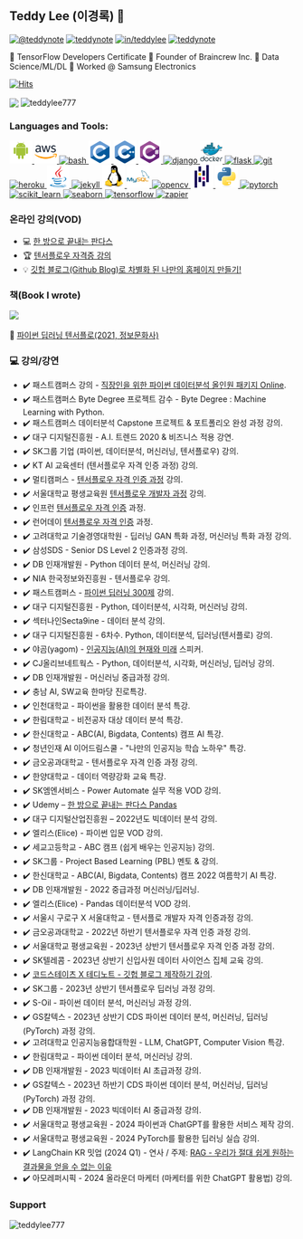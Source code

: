 ## Teddy Lee (이경록) 👋

<p align="left">
<a href="https://www.youtube.com/c/@teddynote" target="blank"><img align="center" src="https://raw.githubusercontent.com/rahuldkjain/github-profile-readme-generator/master/src/images/icons/Social/youtube.svg" alt="@teddynote" height="30" width="40" /></a>
<a href="https://teddylee777.github.io" target="blank"><img align="center" src="https://upload.wikimedia.org/wikipedia/commons/thumb/9/91/Octicons-mark-github.svg/2048px-Octicons-mark-github.svg.png" alt="teddynote" height="30" width="30" /></a>
<a href="https://linkedin.com/in/teddy-lee" target="blank"><img align="center" src="https://raw.githubusercontent.com/rahuldkjain/github-profile-readme-generator/master/src/images/icons/Social/linked-in-alt.svg" alt="in/teddylee" height="30" width="40" /></a>
<a href="https://instagram.com/teddynote" target="blank"><img align="center" src="https://raw.githubusercontent.com/rahuldkjain/github-profile-readme-generator/master/src/images/icons/Social/instagram.svg" alt="teddynote" height="30" width="40" /></a>
</p>

📌 TensorFlow Developers Certificate
📌 Founder of Braincrew Inc.
📌 Data Science/ML/DL
📌 Worked @ Samsung Electronics

[![Hits](https://hits.seeyoufarm.com/api/count/incr/badge.svg?url=https%3A%2F%2Fgithub.com%2Fteddylee777%2Fhit-counter&count_bg=%2379C83D&title_bg=%23555555&icon=adblock.svg&icon_color=%23E7E7E7&title=hits&edge_flat=false)](https://hits.seeyoufarm.com)

<p>
  <img align="center" src="https://github-readme-stats.vercel.app/api?username=teddylee777&show_icons=true&theme=highcontrast" />
  <img align="center" src="https://github-readme-streak-stats.herokuapp.com/?user=teddylee777&" alt="teddylee777" />
</p>

<h3 align="left">Languages and Tools:</h3>
<p align="left"> <a href="https://developer.android.com" target="_blank" rel="noreferrer"> <img src="https://raw.githubusercontent.com/devicons/devicon/master/icons/android/android-original-wordmark.svg" alt="android" width="40" height="40"/> </a> <a href="https://aws.amazon.com" target="_blank" rel="noreferrer"> <img src="https://raw.githubusercontent.com/devicons/devicon/master/icons/amazonwebservices/amazonwebservices-original-wordmark.svg" alt="aws" width="40" height="40"/> </a> <a href="https://www.gnu.org/software/bash/" target="_blank" rel="noreferrer"> <img src="https://www.vectorlogo.zone/logos/gnu_bash/gnu_bash-icon.svg" alt="bash" width="40" height="40"/> </a> <a href="https://www.cprogramming.com/" target="_blank" rel="noreferrer"> <img src="https://raw.githubusercontent.com/devicons/devicon/master/icons/c/c-original.svg" alt="c" width="40" height="40"/> </a> <a href="https://www.w3schools.com/cpp/" target="_blank" rel="noreferrer"> <img src="https://raw.githubusercontent.com/devicons/devicon/master/icons/cplusplus/cplusplus-original.svg" alt="cplusplus" width="40" height="40"/> </a> <a href="https://www.w3schools.com/cs/" target="_blank" rel="noreferrer"> <img src="https://raw.githubusercontent.com/devicons/devicon/master/icons/csharp/csharp-original.svg" alt="csharp" width="40" height="40"/> </a> <a href="https://www.djangoproject.com/" target="_blank" rel="noreferrer"> <img src="https://cdn.worldvectorlogo.com/logos/django.svg" alt="django" width="40" height="40"/> </a> <a href="https://www.docker.com/" target="_blank" rel="noreferrer"> <img src="https://raw.githubusercontent.com/devicons/devicon/master/icons/docker/docker-original-wordmark.svg" alt="docker" width="40" height="40"/> </a> <a href="https://flask.palletsprojects.com/" target="_blank" rel="noreferrer"> <img src="https://www.vectorlogo.zone/logos/pocoo_flask/pocoo_flask-icon.svg" alt="flask" width="40" height="40"/> </a> <a href="https://git-scm.com/" target="_blank" rel="noreferrer"> <img src="https://www.vectorlogo.zone/logos/git-scm/git-scm-icon.svg" alt="git" width="40" height="40"/> </a> <a href="https://heroku.com" target="_blank" rel="noreferrer"> <img src="https://www.vectorlogo.zone/logos/heroku/heroku-icon.svg" alt="heroku" width="40" height="40"/> </a> <a href="https://www.java.com" target="_blank" rel="noreferrer"> <img src="https://raw.githubusercontent.com/devicons/devicon/master/icons/java/java-original.svg" alt="java" width="40" height="40"/> </a> <a href="https://jekyllrb.com/" target="_blank" rel="noreferrer"> <img src="https://www.vectorlogo.zone/logos/jekyllrb/jekyllrb-icon.svg" alt="jekyll" width="40" height="40"/> </a> <a href="https://www.linux.org/" target="_blank" rel="noreferrer"> <img src="https://raw.githubusercontent.com/devicons/devicon/master/icons/linux/linux-original.svg" alt="linux" width="40" height="40"/> </a> <a href="https://www.mysql.com/" target="_blank" rel="noreferrer"> <img src="https://raw.githubusercontent.com/devicons/devicon/master/icons/mysql/mysql-original-wordmark.svg" alt="mysql" width="40" height="40"/> </a> <a href="https://opencv.org/" target="_blank" rel="noreferrer"> <img src="https://www.vectorlogo.zone/logos/opencv/opencv-icon.svg" alt="opencv" width="40" height="40"/> </a> <a href="https://pandas.pydata.org/" target="_blank" rel="noreferrer"> <img src="https://raw.githubusercontent.com/devicons/devicon/2ae2a900d2f041da66e950e4d48052658d850630/icons/pandas/pandas-original.svg" alt="pandas" width="40" height="40"/> </a> <a href="https://www.python.org" target="_blank" rel="noreferrer"> <img src="https://raw.githubusercontent.com/devicons/devicon/master/icons/python/python-original.svg" alt="python" width="40" height="40"/> </a> <a href="https://pytorch.org/" target="_blank" rel="noreferrer"> <img src="https://www.vectorlogo.zone/logos/pytorch/pytorch-icon.svg" alt="pytorch" width="40" height="40"/> </a> <a href="https://scikit-learn.org/" target="_blank" rel="noreferrer"> <img src="https://upload.wikimedia.org/wikipedia/commons/0/05/Scikit_learn_logo_small.svg" alt="scikit_learn" width="40" height="40"/> </a> <a href="https://seaborn.pydata.org/" target="_blank" rel="noreferrer"> <img src="https://seaborn.pydata.org/_images/logo-mark-lightbg.svg" alt="seaborn" width="40" height="40"/> </a> <a href="https://www.tensorflow.org" target="_blank" rel="noreferrer"> <img src="https://www.vectorlogo.zone/logos/tensorflow/tensorflow-icon.svg" alt="tensorflow" width="40" height="40"/> </a> <a href="https://zapier.com" target="_blank" rel="noreferrer"> <img src="https://www.vectorlogo.zone/logos/zapier/zapier-icon.svg" alt="zapier" width="40" height="40"/> </a> </p>

### 온라인 강의(VOD)

- 💻 [한 방으로 끝내는 판다스](https://www.udemy.com/course/pandas-i/)
- 🏆 [텐서플로우 자격증 강의](https://learnaday.kr/open-course/tfcert)
- 💡 [깃헙 블로그(Github Blog)로 차별화 된 나만의 홈페이지 만들기!](https://www.inflearn.com/course/%EA%B9%83%ED%97%99-%EB%B8%94%EB%A1%9C%EA%B7%B8-%EC%B0%A8%EB%B3%84%ED%99%94-%ED%99%88%ED%8E%98%EC%9D%B4%EC%A7%80)

### 책(Book I wrote)
<p>
  <img src="http://image.kyobobook.co.kr/images/book/xlarge/099/x9788956749099.jpg" width="150px" />
</p>

📗 [파이썬 딥러닝 텐서플로(2021, 정보문화사)](http://www.yes24.com/Product/Goods/102603640?OzSrank=2)

### 💻 **강의/강연**
- ✔️ 패스트캠퍼스 강의 - [직장인을 위한 파이썬 데이터분석 올인원 패키지 Online](https://fastcampus.co.kr/data_online_pyd).
- ✔️ 패스트캠퍼스 Byte Degree 프로젝트 감수 - Byte Degree : Machine Learning with Python.
- ✔️ 패스트캠퍼스 데이터분석 Capstone 프로젝트 & 포트폴리오 완성 과정 강의.
- ✔️ 대구 디지털진흥원 - A.I. 트렌드 2020 & 비즈니스 적용 강연.
- ✔️ SK그룹 기업 (파이썬, 데이터분석, 머신러닝, 텐서플로우) 강의.
- ✔️ KT AI 교육센터 (텐서플로우 자격 인증 과정) 강의.
- ✔️ 멀티캠퍼스 - [텐서플로우 자격 인증 과정](https://www.multicampus.com/em/enrolment/courseDetai?p_menu=NzUjU1VC&p_gubun=Qw==&corsCd=FA00BY) 강의.
- ✔️ 서울대학교 평생교육원 [텐서플로우 개발자 과정](https://snui.snu.ac.kr/el/course/course_info_form.acl?COURSE_SEQ=204&LECTURE_SEQ=258) 강의.
- ✔️ 인프런 [텐서플로우 자격 인증](https://www.inflearn.com/course/%ED%85%90%EC%84%9C%ED%94%8C%EB%A1%9C%EC%9A%B0-%EC%9E%90%EA%B2%A9%EC%A6%9D) 과정.
- ✔️ 런어데이 [텐서플로우 자격 인증](https://learnaday.kr/open-course/tfcert) 과정.
- ✔️ 고려대학교 기술경영대학원 - 딥러닝 GAN 특화 과정, 머신러닝 특화 과정 강의.
- ✔️ 삼성SDS - Senior DS Level 2 인증과정 강의.
- ✔️ DB 인재개발원 - Python 데이터 분석, 머신러닝 강의.
- ✔️ NIA 한국정보와진흥원 - 텐서플로우 강의.
- ✔️ 패스트캠퍼스 - [파이썬 딥러닝 300제](https://fastcampus.co.kr/data_online_dl300) 강의.
- ✔️ 대구 디지털진흥원 - Python, 데이터분석, 시각화, 머신러닝 강의.
- ✔️ 섹터나인Secta9ine - 데이터 분석 강의.
- ✔️ 대구 디지털진흥원 - 6차수. Python, 데이터분석, 딥러닝(텐서플로) 강의.
- ✔️ 야곰(yagom) - [인공지능(AI)의 현재와 미래](https://yagom.net/courses/techcast-7/) 스피커.
- ✔️ CJ올리브네트웍스 - Python, 데이터분석, 시각화, 머신러닝, 딥러닝 강의.
- ✔️ DB 인재개발원 - 머신러닝 중급과정 강의.
- ✔️ 충남 AI, SW교육 한마당 진로특강.
- ✔️ 인천대학교 - 파이썬을 활용한 데이터 분석 특강.
- ✔️ 한림대학교 - 비전공자 대상 데이터 분석 특강.
- ✔️ 한신대학교 - ABC(AI, Bigdata, Contents) 캠프 AI 특강.
- ✔️ 청년인재 AI 이어드림스쿨 - "나만의 인공지능 학습 노하우" 특강.
- ✔️ 금오공과대학교 - 텐서플로우 자격 인증 과정 강의.
- ✔️ 한양대학교 - 데이터 역량강화 교육 특강.
- ✔️ SK엠엔서비스 - Power Automate 실무 적용 VOD 강의.
- ✔️ Udemy – [한 방으로 끝내는 판다스 Pandas](https://www.udemy.com/course/pandas-i/)
- ✔️ 대구 디지털산업진흥원 – 2022년도 빅데이터 분석 강의.
- ✔️ 엘리스(Elice) - 파이썬 입문 VOD 강의.
- ✔️ 세교고등학교 - ABC 캠프 (쉽게 배우는 인공지능) 강의.
- ✔️ SK그룹 - Project Based Learning (PBL) 멘토 & 강의.
- ✔️ 한신대학교 - ABC(AI, Bigdata, Contents) 캠프 2022 여름학기 AI 특강.
- ✔️ DB 인재개발원 - 2022 중급과정 머신러닝/딥러닝.
- ✔️ 엘리스(Elice) - Pandas 데이터분석 VOD 강의.
- ✔️ 서울시 구로구 X 서울대학교 - 텐서플로 개발자 자격 인증과정 강의.
- ✔️ 금오공과대학교 - 2022년 하반기 텐서플로우 자격 인증 과정 강의.
- ✔️ 서울대학교 평생교육원 - 2023년 상반기 텐서플로우 자격 인증 과정 강의.
- ✔️ SK텔레콤 - 2023년 상반기 신입사원 데이터 사이언스 집체 교육 강의.
- ✔️ [코드스테이츠 X 테디노트 - 깃헙 블로그 제작하기 강의](https://event-us.kr/cs/event/57190).
- ✔️ SK그룹 - 2023년 상반기 텐서플로우 딥러닝 과정 강의.
- ✔️ S-Oil - 파이썬 데이터 분석, 머신러닝 과정 강의.
- ✔️ GS칼텍스 - 2023년 상반기 CDS 파이썬 데이터 분석, 머신러닝, 딥러닝(PyTorch) 과정 강의.
- ✔️ 고려대학교 인공지능융합대학원 - LLM, ChatGPT, Computer Vision 특강.
- ✔️ 한림대학교 - 파이썬 데이터 분석, 머신러닝 강의.
- ✔️ DB 인재개발원 - 2023 빅데이터 AI 초급과정 강의.
- ✔️ GS칼텍스 - 2023년 하반기 CDS 파이썬 데이터 분석, 머신러닝, 딥러닝(PyTorch) 과정 강의.
- ✔️ DB 인재개발원 - 2023 빅데이터 AI 중급과정 강의.
- ✔️ 서울대학교 평생교육원 - 2024 파이썬과 ChatGPT를 활용한 서비스 제작 강의.
- ✔️ 서울대학교 평생교육원 - 2024 PyTorch를 활용한 딥러닝 실습 강의.
- ✔️ LangChain KR 밋업 (2024 Q1) - 연사 / 주제: [RAG - 우리가 절대 쉽게 원하는 결과물을 얻을 수 없는 이유](https://aifactory.space/task/2719/discussion/830)
- ✔️ 아모레퍼시픽 - 2024 올라운더 마케터 (마케터를 위한 ChatGPT 활용법) 강의.
  

### Support
<p><a href="https://www.buymeacoffee.com/teddylee777"> <img align="left" src="https://cdn.buymeacoffee.com/buttons/v2/default-yellow.png" height="50" width="210" alt="teddylee777" /></a></p><br><br>
